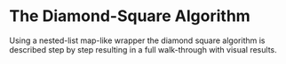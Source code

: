 # The Diamond-Square Algorithm
Using a nested-list map-like wrapper the diamond square algorithm is described step by step resulting in a full walk-through with visual results.